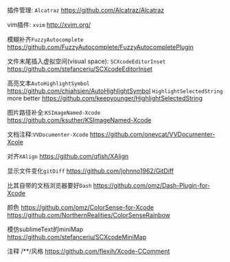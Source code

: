 插件管理: `Alcatraz`
https://github.com/Alcatraz/Alcatraz

vim插件: `xvim`
http://xvim.org/

模糊补齐`FuzzyAutocomplete`
https://github.com/FuzzyAutocomplete/FuzzyAutocompletePlugin

文件末尾插入虚拟空间(visual space): `SCXcodeEditorInset`
https://github.com/stefanceriu/SCXcodeEditorInset

高亮文本`AutoHighlightSymbol`
https://github.com/chiahsien/AutoHighlightSymbol
`HighlightSelectedString` more better
https://github.com/keepyounger/HighlightSelectedString

图片路径补全:`KSImageNamed-Xcode`
https://github.com/ksuther/KSImageNamed-Xcode

文档注释:`VVDocumenter-Xcode`
https://github.com/onevcat/VVDocumenter-Xcole

对齐`XAlign`
https://github.com/qfish/XAlign

显示文件变化`gitDiff`
https://github.com/johnno1962/GitDiff

比其自带的文档浏览器要好`Dash`
https://github.com/omz/Dash-Plugin-for-Xcode

颜色
https://github.com/omz/ColorSense-for-Xcode
https://github.com/NorthernRealities/ColorSenseRainbow

模仿sublimeText的miniMap
https://github.com/stefanceriu/SCXcodeMiniMap

注释 /**/风格
https://github.com/flexih/Xcode-CComment



